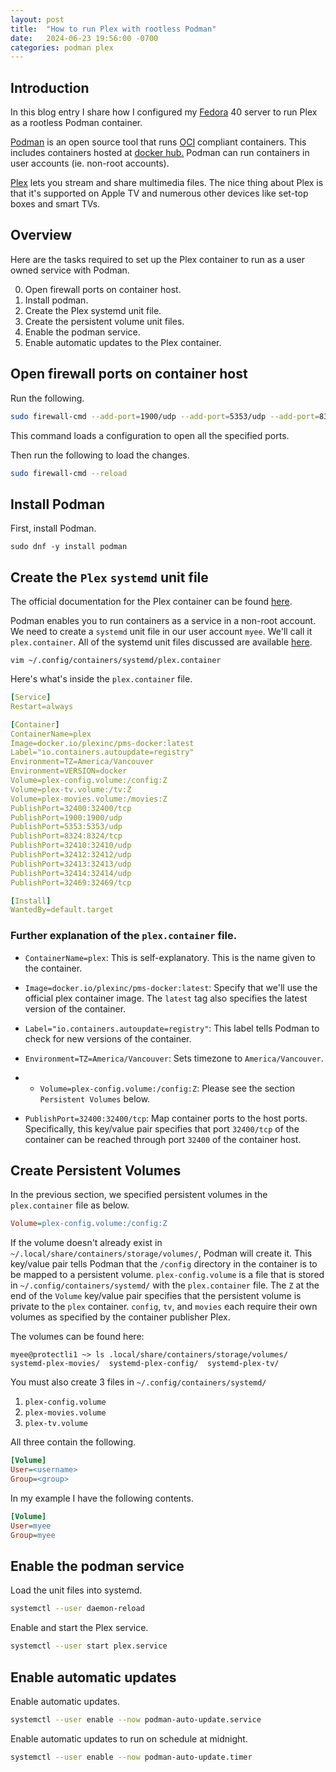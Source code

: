 ```yaml
---
layout: post
title:  "How to run Plex with rootless Podman"
date:   2024-06-23 19:56:00 -0700
categories: podman plex
---
```

## Introduction
In this blog entry I share how I configured my [Fedora](https://fedoraproject.org/) 40 server to run Plex as a rootless Podman container.

[Podman](https://docs.podman.io/en/latest/) is an open source tool that runs [OCI](https://opencontainers.org/) compliant containers. This includes containers hosted at [docker hub.](https://hub.docker.com/) Podman can run containers in user accounts (ie. non-root accounts).

[Plex](https://www.plex.tv/) lets you stream and share multimedia files. The nice thing about Plex is that it's supported on Apple TV and numerous other devices like set-top boxes and smart TVs.

## Overview
Here are the tasks required to set up the Plex container to run as a user owned service with Podman.

0. Open firewall ports on container host.
1. Install podman.
2. Create the Plex systemd unit file.
3. Create the persistent volume unit files.
4. Enable the podman service.
5. Enable automatic updates to the Plex container.

## Open firewall ports on container host

Run the following.
```bash
sudo firewall-cmd --add-port=1900/udp --add-port=5353/udp --add-port=8324/tcp --add-port=32410/udp --add-port=32412/udp --add-port=32413/udp --add-port=32414/udp --add-port=32469/tcp --permanent
```
This command loads a configuration to open all the specified ports.

Then run the following to load the changes.
```bash
sudo firewall-cmd --reload
```

## Install Podman
First, install Podman.

```terminal
sudo dnf -y install podman
```

## Create the `Plex` `systemd` unit file

The official documentation for the Plex container can be found [here](https://hub.docker.com/r/plexinc/pms-docker/).

Podman enables you to run containers as a service in a non-root account. We need to create a `systemd` unit file in our user account `myee`. We'll call it `plex.container`. All of the systemd unit files discussed are available [here](https://github.com/myee111/plex-rootless-podman-systemd-unit-files).

```terminal
vim ~/.config/containers/systemd/plex.container
```

Here's what's inside the `plex.container` file.

```yaml
[Service]
Restart=always

[Container]
ContainerName=plex
Image=docker.io/plexinc/pms-docker:latest
Label="io.containers.autoupdate=registry"
Environment=TZ=America/Vancouver
Environment=VERSION=docker
Volume=plex-config.volume:/config:Z
Volume=plex-tv.volume:/tv:Z
Volume=plex-movies.volume:/movies:Z
PublishPort=32400:32400/tcp
PublishPort=1900:1900/udp
PublishPort=5353:5353/udp
PublishPort=8324:8324/tcp
PublishPort=32410:32410/udp
PublishPort=32412:32412/udp
PublishPort=32413:32413/udp
PublishPort=32414:32414/udp
PublishPort=32469:32469/tcp

[Install]
WantedBy=default.target
```
### Further explanation of the `plex.container` file.

- `ContainerName=plex`:
This is self-explanatory. This is the name given to the container.

- `Image=docker.io/plexinc/pms-docker:latest`:
Specify that we'll use the official plex container image. The `latest` tag also specifies the latest version of the container.

- `Label="io.containers.autoupdate=registry"`:
This label tells Podman to check for new versions of the container.

- `Environment=TZ=America/Vancouver`:
Sets timezone to `America/Vancouver`.

- - `Volume=plex-config.volume:/config:Z`: Please see the section `Persistent Volumes` below.

- `PublishPort=32400:32400/tcp`: Map container ports to the host ports. Specifically, this key/value pair specifies that port `32400/tcp` of the container can be reached through port `32400` of the container host.

## Create Persistent Volumes

In the previous section, we specified persistent volumes in the `plex.container` file as below.

```ini
Volume=plex-config.volume:/config:Z
```

If the volume doesn't already exist in `~/.local/share/containers/storage/volumes/`, Podman will create it. This key/value pair tells Podman that the `/config` directory in the container is to be mapped to a persistent volume. `plex-config.volume` is a file that is stored in `~/.config/containers/systemd/` with the `plex.container` file. The `Z` at the end of the `Volume` key/value pair specifies that the persistent volume is private to the `plex` container. `config`, `tv`, and `movies` each require their own volumes as specified by the container publisher Plex.

The volumes can be found here:

```terminal
myee@protectli1 ~> ls .local/share/containers/storage/volumes/
systemd-plex-movies/  systemd-plex-config/  systemd-plex-tv/
```

You must also create 3 files in `~/.config/containers/systemd/`

1. `plex-config.volume`
2. `plex-movies.volume`
3. `plex-tv.volume`

All three contain the following.
```ini
[Volume]
User=<username>
Group=<group>
```

In my example I have the following contents.
```ini
[Volume]
User=myee
Group=myee
```

## Enable the podman service

Load the unit files into systemd.
```bash
systemctl --user daemon-reload
```

Enable and start the Plex service.
```bash
systemctl --user start plex.service
```

## Enable automatic updates

Enable automatic updates.
```bash
systemctl --user enable --now podman-auto-update.service
```

Enable automatic updates to run on schedule at midnight.
```bash
systemctl --user enable --now podman-auto-update.timer
```
